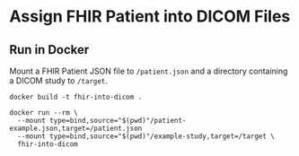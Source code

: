 # Assign FHIR Patient into DICOM Files

## Run in Docker

Mount a FHIR Patient JSON file to `/patient.json` and a directory containing a DICOM study to `/target`.

```
docker build -t fhir-into-dicom .

docker run --rm \
  --mount type=bind,source="$(pwd)"/patient-example.json,target=/patient.json
  --mount type=bind,source="$(pwd)"/example-study,target=/target \
  fhir-into-dicom
```
